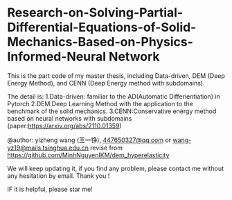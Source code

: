 # Research-on-Solving-Partial-Differential-Equations-of-Solid-Mechanics-Based-on-Physics-Informed-Neural Network
This is the part code of my master thesis, including Data-driven, DEM (Deep Energy Method), and CENN (Deep Energy method with subdomains).

The detail is:
1.Data-driven: familiar to the AD(Automatic Differientiation) in Pytorch
2.DEM:Deep Learning Method with the application to the benchmark of the solid mechanics.
3.CENN:Conservative energy method based on neural networks with subdomains (paper:https://arxiv.org/abs/2110.01359) 

@author: yizheng wang (王一铮), 447650327@qq.com or wang-yz19@mails.tsinghua.edu.cn 
revise from https://github.com/MinhNguyenIKM/dem_hyperelasticity

We will keep updating it, if you find any problem, please contact me without any hesitation by email. Thank you !

IF it is helpful, please star me!

